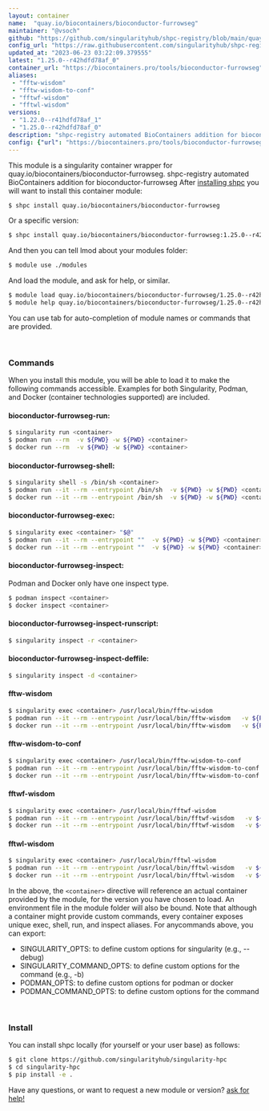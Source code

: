 ```yaml
---
layout: container
name:  "quay.io/biocontainers/bioconductor-furrowseg"
maintainer: "@vsoch"
github: "https://github.com/singularityhub/shpc-registry/blob/main/quay.io/biocontainers/bioconductor-furrowseg/container.yaml"
config_url: "https://raw.githubusercontent.com/singularityhub/shpc-registry/main/quay.io/biocontainers/bioconductor-furrowseg/container.yaml"
updated_at: "2023-06-23 03:22:09.379555"
latest: "1.25.0--r42hdfd78af_0"
container_url: "https://biocontainers.pro/tools/bioconductor-furrowseg"
aliases:
 - "fftw-wisdom"
 - "fftw-wisdom-to-conf"
 - "fftwf-wisdom"
 - "fftwl-wisdom"
versions:
 - "1.22.0--r41hdfd78af_1"
 - "1.25.0--r42hdfd78af_0"
description: "shpc-registry automated BioContainers addition for bioconductor-furrowseg"
config: {"url": "https://biocontainers.pro/tools/bioconductor-furrowseg", "maintainer": "@vsoch", "description": "shpc-registry automated BioContainers addition for bioconductor-furrowseg", "latest": {"1.25.0--r42hdfd78af_0": "sha256:6ad77fb4a5979b8eb99f9e628e24c5a3e97beb271579ddffafa9e83a9e07fddd"}, "tags": {"1.22.0--r41hdfd78af_1": "sha256:6dd18e795393b431862b95edc187f771519cbdac976372a401c3d6997afe3744", "1.25.0--r42hdfd78af_0": "sha256:6ad77fb4a5979b8eb99f9e628e24c5a3e97beb271579ddffafa9e83a9e07fddd"}, "docker": "quay.io/biocontainers/bioconductor-furrowseg", "aliases": {"fftw-wisdom": "/usr/local/bin/fftw-wisdom", "fftw-wisdom-to-conf": "/usr/local/bin/fftw-wisdom-to-conf", "fftwf-wisdom": "/usr/local/bin/fftwf-wisdom", "fftwl-wisdom": "/usr/local/bin/fftwl-wisdom"}}
---
```


This module is a singularity container wrapper for quay.io/biocontainers/bioconductor-furrowseg.
shpc-registry automated BioContainers addition for bioconductor-furrowseg
After [installing shpc](#install) you will want to install this container module:


```bash
$ shpc install quay.io/biocontainers/bioconductor-furrowseg
```

Or a specific version:

```bash
$ shpc install quay.io/biocontainers/bioconductor-furrowseg:1.25.0--r42hdfd78af_0
```

And then you can tell lmod about your modules folder:

```bash
$ module use ./modules
```

And load the module, and ask for help, or similar.

```bash
$ module load quay.io/biocontainers/bioconductor-furrowseg/1.25.0--r42hdfd78af_0
$ module help quay.io/biocontainers/bioconductor-furrowseg/1.25.0--r42hdfd78af_0
```

You can use tab for auto-completion of module names or commands that are provided.

<br>

### Commands

When you install this module, you will be able to load it to make the following commands accessible.
Examples for both Singularity, Podman, and Docker (container technologies supported) are included.

#### bioconductor-furrowseg-run:

```bash
$ singularity run <container>
$ podman run --rm  -v ${PWD} -w ${PWD} <container>
$ docker run --rm  -v ${PWD} -w ${PWD} <container>
```

#### bioconductor-furrowseg-shell:

```bash
$ singularity shell -s /bin/sh <container>
$ podman run --it --rm --entrypoint /bin/sh  -v ${PWD} -w ${PWD} <container>
$ docker run --it --rm --entrypoint /bin/sh  -v ${PWD} -w ${PWD} <container>
```

#### bioconductor-furrowseg-exec:

```bash
$ singularity exec <container> "$@"
$ podman run --it --rm --entrypoint ""  -v ${PWD} -w ${PWD} <container> "$@"
$ docker run --it --rm --entrypoint ""  -v ${PWD} -w ${PWD} <container> "$@"
```

#### bioconductor-furrowseg-inspect:

Podman and Docker only have one inspect type.

```bash
$ podman inspect <container>
$ docker inspect <container>
```

#### bioconductor-furrowseg-inspect-runscript:

```bash
$ singularity inspect -r <container>
```

#### bioconductor-furrowseg-inspect-deffile:

```bash
$ singularity inspect -d <container>
```


#### fftw-wisdom

```bash
$ singularity exec <container> /usr/local/bin/fftw-wisdom
$ podman run --it --rm --entrypoint /usr/local/bin/fftw-wisdom   -v ${PWD} -w ${PWD} <container> -c " $@"
$ docker run --it --rm --entrypoint /usr/local/bin/fftw-wisdom   -v ${PWD} -w ${PWD} <container> -c " $@"
```


#### fftw-wisdom-to-conf

```bash
$ singularity exec <container> /usr/local/bin/fftw-wisdom-to-conf
$ podman run --it --rm --entrypoint /usr/local/bin/fftw-wisdom-to-conf   -v ${PWD} -w ${PWD} <container> -c " $@"
$ docker run --it --rm --entrypoint /usr/local/bin/fftw-wisdom-to-conf   -v ${PWD} -w ${PWD} <container> -c " $@"
```


#### fftwf-wisdom

```bash
$ singularity exec <container> /usr/local/bin/fftwf-wisdom
$ podman run --it --rm --entrypoint /usr/local/bin/fftwf-wisdom   -v ${PWD} -w ${PWD} <container> -c " $@"
$ docker run --it --rm --entrypoint /usr/local/bin/fftwf-wisdom   -v ${PWD} -w ${PWD} <container> -c " $@"
```


#### fftwl-wisdom

```bash
$ singularity exec <container> /usr/local/bin/fftwl-wisdom
$ podman run --it --rm --entrypoint /usr/local/bin/fftwl-wisdom   -v ${PWD} -w ${PWD} <container> -c " $@"
$ docker run --it --rm --entrypoint /usr/local/bin/fftwl-wisdom   -v ${PWD} -w ${PWD} <container> -c " $@"
```



In the above, the `<container>` directive will reference an actual container provided
by the module, for the version you have chosen to load. An environment file in the
module folder will also be bound. Note that although a container
might provide custom commands, every container exposes unique exec, shell, run, and
inspect aliases. For anycommands above, you can export:

 - SINGULARITY_OPTS: to define custom options for singularity (e.g., --debug)
 - SINGULARITY_COMMAND_OPTS: to define custom options for the command (e.g., -b)
 - PODMAN_OPTS: to define custom options for podman or docker
 - PODMAN_COMMAND_OPTS: to define custom options for the command

<br>

### Install

You can install shpc locally (for yourself or your user base) as follows:

```bash
$ git clone https://github.com/singularityhub/singularity-hpc
$ cd singularity-hpc
$ pip install -e .
```

Have any questions, or want to request a new module or version? [ask for help!](https://github.com/singularityhub/singularity-hpc/issues)